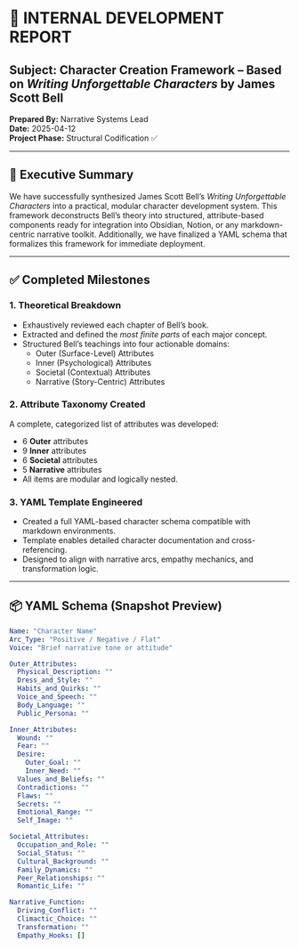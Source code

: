# 🧠 INTERNAL DEVELOPMENT REPORT

## Subject: Character Creation Framework – Based on _Writing Unforgettable Characters_ by James Scott Bell

**Prepared By:** Narrative Systems Lead  
**Date:** 2025-04-12  
**Project Phase:** Structural Codification ✅

---

## 🎯 Executive Summary

We have successfully synthesized James Scott Bell’s _Writing Unforgettable Characters_ into a practical, modular character development system. This framework deconstructs Bell’s theory into structured, attribute-based components ready for integration into Obsidian, Notion, or any markdown-centric narrative toolkit. Additionally, we have finalized a YAML schema that formalizes this framework for immediate deployment.

---

## ✅ Completed Milestones

### 1. **Theoretical Breakdown**

- Exhaustively reviewed each chapter of Bell’s book.
- Extracted and defined the _most finite parts_ of each major concept.
- Structured Bell’s teachings into four actionable domains:
  - Outer (Surface-Level) Attributes
  - Inner (Psychological) Attributes
  - Societal (Contextual) Attributes
  - Narrative (Story-Centric) Attributes

### 2. **Attribute Taxonomy Created**

A complete, categorized list of attributes was developed:

- 6 **Outer** attributes
- 9 **Inner** attributes
- 6 **Societal** attributes
- 5 **Narrative** attributes
- All items are modular and logically nested.

### 3. **YAML Template Engineered**

- Created a full YAML-based character schema compatible with markdown environments.
- Template enables detailed character documentation and cross-referencing.
- Designed to align with narrative arcs, empathy mechanics, and transformation logic.

---

## 📦 YAML Schema (Snapshot Preview)

```yaml
Name: "Character Name"
Arc_Type: "Positive / Negative / Flat"
Voice: "Brief narrative tone or attitude"

Outer_Attributes:
  Physical_Description: ""
  Dress_and_Style: ""
  Habits_and_Quirks: ""
  Voice_and_Speech: ""
  Body_Language: ""
  Public_Persona: ""

Inner_Attributes:
  Wound: ""
  Fear: ""
  Desire:
    Outer_Goal: ""
    Inner_Need: ""
  Values_and_Beliefs: ""
  Contradictions: ""
  Flaws: ""
  Secrets: ""
  Emotional_Range: ""
  Self_Image: ""

Societal_Attributes:
  Occupation_and_Role: ""
  Social_Status: ""
  Cultural_Background: ""
  Family_Dynamics: ""
  Peer_Relationships: ""
  Romantic_Life: ""

Narrative_Function:
  Driving_Conflict: ""
  Climactic_Choice: ""
  Transformation: ""
  Empathy_Hooks: []
```
